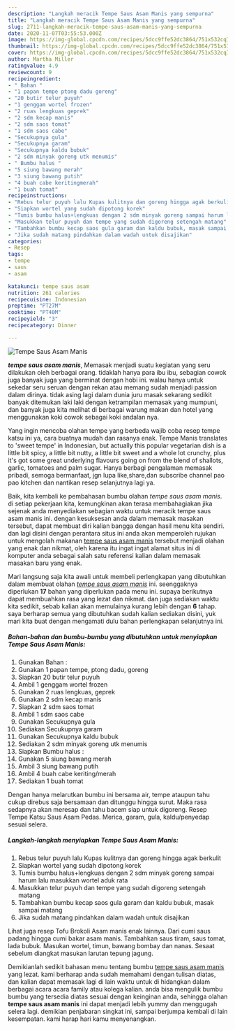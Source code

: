 ```yaml
---
description: "Langkah meracik Tempe Saus Asam Manis yang sempurna"
title: "Langkah meracik Tempe Saus Asam Manis yang sempurna"
slug: 2711-langkah-meracik-tempe-saus-asam-manis-yang-sempurna
date: 2020-11-07T03:55:53.000Z
image: https://img-global.cpcdn.com/recipes/5dcc9ffe52dc3864/751x532cq70/tempe-saus-asam-manis-foto-resep-utama.jpg
thumbnail: https://img-global.cpcdn.com/recipes/5dcc9ffe52dc3864/751x532cq70/tempe-saus-asam-manis-foto-resep-utama.jpg
cover: https://img-global.cpcdn.com/recipes/5dcc9ffe52dc3864/751x532cq70/tempe-saus-asam-manis-foto-resep-utama.jpg
author: Martha Miller
ratingvalue: 4.9
reviewcount: 9
recipeingredient:
- " Bahan "
- "1 papan tempe ptong dadu goreng"
- "20 butir telur puyuh"
- "1 genggam wortel frozen"
- "2 ruas lengkuas geprek"
- "2 sdm kecap manis"
- "2 sdm saos tomat"
- "1 sdm saos cabe"
- "Secukupnya gula"
- "Secukupnya garam"
- "Secukupnya kaldu bubuk"
- "2 sdm minyak goreng utk menumis"
- " Bumbu halus "
- "5 siung bawang merah"
- "3 siung bawang putih"
- "4 buah cabe keritingmerah"
- "1 buah tomat"
recipeinstructions:
- "Rebus telur puyuh lalu Kupas kulitnya dan goreng hingga agak berkulit"
- "Siapkan wortel yang sudah dipotong korek"
- "Tumis bumbu halus+lengkuas dengan 2 sdm minyak goreng sampai harum lalu masukkan wortel aduk rata"
- "Masukkan telur puyuh dan tempe yang sudah digoreng setengah matang"
- "Tambahkan bumbu kecap saos gula garam dan kaldu bubuk, masak sampai matang"
- "Jika sudah matang pindahkan dalam wadah untuk disajikan"
categories:
- Resep
tags:
- tempe
- saus
- asam

katakunci: tempe saus asam 
nutrition: 261 calories
recipecuisine: Indonesian
preptime: "PT27M"
cooktime: "PT40M"
recipeyield: "3"
recipecategory: Dinner

---
```



![Tempe Saus Asam Manis](https://img-global.cpcdn.com/recipes/5dcc9ffe52dc3864/751x532cq70/tempe-saus-asam-manis-foto-resep-utama.jpg)

<b><i>tempe saus asam manis</i></b>, Memasak menjadi suatu kegiatan yang seru dilakukan oleh berbagai orang. tidaklah hanya para ibu ibu, sebagian cowok juga banyak juga yang berminat dengan hobi ini. walau hanya untuk sekedar seru seruan dengan rekan atau memang sudah menjadi passion dalam dirinya. tidak asing lagi dalam dunia juru masak sekarang sedikit banyak ditemukan laki laki dengan ketrampilan memasak yang mumpuni, dan banyak juga kita melihat di berbagai warung makan dan hotel yang menggunakan koki cowok sebagai koki andalan nya.

Yang ingin mencoba olahan tempe yang berbeda wajib coba resep tempe katsu ini ya, cara buatnya mudah dan rasanya enak. Tempe Manis translates to &#39;sweet tempe&#39; in Indonesian, but actually this popular vegetarian dish is a little bit spicy, a little bit nutty, a little bit sweet and a whole lot crunchy, plus it&#39;s got some great underlying flavours going on from the blend of shallots, garlic, tomatoes and palm sugar. Hanya berbagi pengalaman memasak pribadi, semoga bermanfaat, jgn lupa like,share,dan subscribe channel pao pao kitchen dan nantikan resep selanjutnya lagi ya.

Baik, kita kembali ke pembahasan bumbu olahan <i>tempe saus asam manis</i>. di setiap pekerjaan kita, kemungkinan akan terasa membahagiakan jika sejenak anda menyediakan sebagian waktu untuk meracik tempe saus asam manis ini. dengan kesuksesan anda dalam memasak masakan tersebut, dapat membuat diri kalian bangga dengan hasil menu kita sendiri. dan lagi disini dengan perantara situs ini anda akan memperoleh rujukan untuk mengolah makanan <u>tempe saus asam manis</u> tersebut menjadi olahan yang enak dan nikmat, oleh karena itu ingat ingat alamat situs ini di komputer anda sebagai salah satu referensi kalian dalam memasak masakan baru yang enak.


Mari langsung saja kita awali untuk membeli perlengkapan yang dibutuhkan dalam membuat olahan <u><i>tempe saus asam manis</i></u> ini. seenggaknya diperlukan <b>17</b> bahan yang diperlukan pada menu ini. supaya berikutnya dapat membuahkan rasa yang lezat dan nikmat. dan juga sediakan waktu kita sedikit, sebab kalian akan memulainya kurang lebih dengan <b>6</b> tahap. saya berharap semua yang dibutuhkan sudah kalian sediakan disini, yuk mari kita buat dengan mengamati dulu bahan perlengkapan selanjutnya ini.

<!--inarticleads1-->

##### Bahan-bahan dan bumbu-bumbu yang dibutuhkan untuk menyiapkan Tempe Saus Asam Manis:

1. Gunakan  Bahan :
1. Gunakan 1 papan tempe, ptong dadu, goreng
1. Siapkan 20 butir telur puyuh
1. Ambil 1 genggam wortel frozen
1. Gunakan 2 ruas lengkuas, geprek
1. Gunakan 2 sdm kecap manis
1. Siapkan 2 sdm saos tomat
1. Ambil 1 sdm saos cabe
1. Gunakan Secukupnya gula
1. Sediakan Secukupnya garam
1. Gunakan Secukupnya kaldu bubuk
1. Sediakan 2 sdm minyak goreng utk menumis
1. Siapkan  Bumbu halus :
1. Gunakan 5 siung bawang merah
1. Ambil 3 siung bawang putih
1. Ambil 4 buah cabe keriting/merah
1. Sediakan 1 buah tomat


Dengan hanya melarutkan bumbu ini bersama air, tempe ataupun tahu cukup direbus saja bersamaan dan ditunggu hingga surut. Maka rasa sedapnya akan meresap dan tahu bacem siap untuk digoreng. Resep Tempe Katsu Saus Asam Pedas. Merica, garam, gula, kaldu/penyedap sesuai selera. 

<!--inarticleads2-->

##### Langkah-langkah menyiapkan Tempe Saus Asam Manis:

1. Rebus telur puyuh lalu Kupas kulitnya dan goreng hingga agak berkulit
1. Siapkan wortel yang sudah dipotong korek
1. Tumis bumbu halus+lengkuas dengan 2 sdm minyak goreng sampai harum lalu masukkan wortel aduk rata
1. Masukkan telur puyuh dan tempe yang sudah digoreng setengah matang
1. Tambahkan bumbu kecap saos gula garam dan kaldu bubuk, masak sampai matang
1. Jika sudah matang pindahkan dalam wadah untuk disajikan


Lihat juga resep Tofu Brokoli Asam manis enak lainnya. Dari cumi saus padang hingga cumi bakar asam manis. Tambahkan saus tiram, saus tomat, lada bubuk. Masukan wortel, timun, bawang bombay dan nanas. Sesaat sebelum diangkat masukan larutan tepung jagung. 

Demikianlah sedikit bahasan menu tentang bumbu <u>tempe saus asam manis</u> yang lezat. kami berharap anda sudah memahami dengan tulisan diatas, dan kalian dapat memasak lagi di lain waktu untuk di hidangkan dalam berbagai acara acara family atau kolega kalian. anda bisa mengulik bumbu bumbu yang tersedia diatas sesuai dengan keinginan anda, sehingga olahan <b>tempe saus asam manis</b> ini dapat menjadi lebih yummy dan menggugah selera lagi. demikian penjabaran singkat ini, sampai berjumpa kembali di lain kesempatan. kami harap hari kamu menyenangkan.
